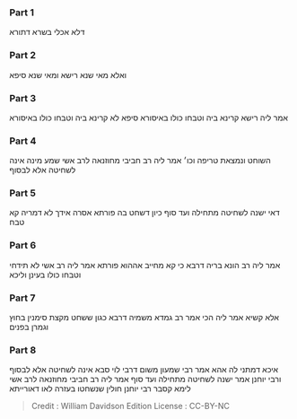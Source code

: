 
### Part 1
דלא אכלי בשרא דתורא

### Part 2
ואלא מאי שנא רישא ומאי שנא סיפא

### Part 3
אמר ליה רישא קרינא ביה וטבחו כולו באיסורא סיפא לא קרינא ביה וטבחו כולו באיסורא

### Part 4
השוחט ונמצאת טריפה וכו׳ אמר ליה רב חביבי מחוזנאה לרב אשי שמע מינה אינה לשחיטה אלא לבסוף

### Part 5
דאי ישנה לשחיטה מתחילה ועד סוף כיון דשחט בה פורתא אסרה אידך לא דמריה קא טבח

### Part 6
אמר ליה רב הונא בריה דרבא כי קא מחייב אההוא פורתא אמר ליה רב אשי לא תידחי וטבחו כולו בעינן וליכא

### Part 7
אלא קשיא אמר ליה הכי אמר רב גמדא משמיה דרבא כגון ששחט מקצת סימנין בחוץ וגמרן בפנים

### Part 8
איכא דמתני לה אהא אמר רבי שמעון משום דרבי לוי סבא אינה לשחיטה אלא לבסוף ורבי יוחנן אמר ישנה לשחיטה מתחילה ועד סוף אמר ליה רב חביבי מחוזנאה לרב אשי לימא קסבר רבי יוחנן חולין שנשחטו בעזרה לאו דאורייתא

>Credit : William Davidson Edition
>License : CC-BY-NC